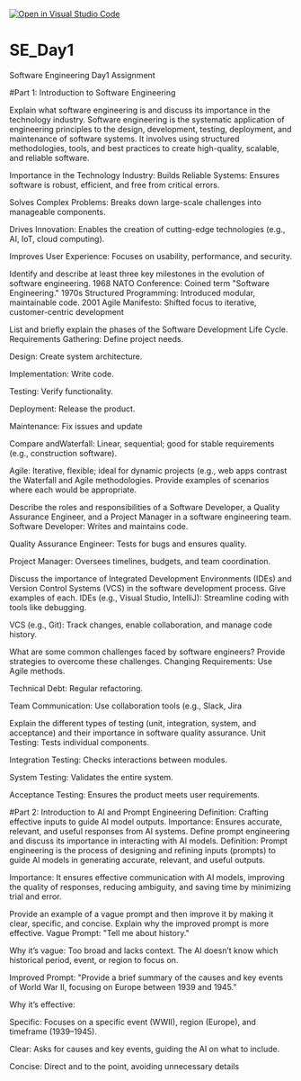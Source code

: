 [![Open in Visual Studio Code](https://classroom.github.com/assets/open-in-vscode-2e0aaae1b6195c2367325f4f02e2d04e9abb55f0b24a779b69b11b9e10269abc.svg)](https://classroom.github.com/online_ide?assignment_repo_id=18610871&assignment_repo_type=AssignmentRepo)
# SE_Day1
Software Engineering Day1 Assignment

#Part 1: Introduction to Software Engineering

Explain what software engineering is and discuss its importance in the technology industry.
Software engineering is the systematic application of engineering principles to the design, development, testing, deployment, and maintenance of software systems. It involves using structured methodologies, tools, and best practices to create high-quality, scalable, and reliable software.

Importance in the Technology Industry:
Builds Reliable Systems: Ensures software is robust, efficient, and free from critical errors.

Solves Complex Problems: Breaks down large-scale challenges into manageable components.

Drives Innovation: Enables the creation of cutting-edge technologies (e.g., AI, IoT, cloud computing).

Improves User Experience: Focuses on usability, performance, and security.

Identify and describe at least three key milestones in the evolution of software engineering.
1968 NATO Conference: Coined term "Software Engineering."
1970s Structured Programming: Introduced modular, maintainable code.
2001 Agile Manifesto: Shifted focus to iterative, customer-centric development

List and briefly explain the phases of the Software Development Life Cycle.
Requirements Gathering: Define project needs.

Design: Create system architecture.

Implementation: Write code.

Testing: Verify functionality.

Deployment: Release the product.

Maintenance: Fix issues and update

Compare andWaterfall: Linear, sequential; good for stable requirements (e.g., construction software).

Agile: Iterative, flexible; ideal for dynamic projects (e.g., web apps contrast the Waterfall and Agile methodologies. Provide examples of scenarios where each would be appropriate.


Describe the roles and responsibilities of a Software Developer, a Quality Assurance Engineer, and a Project Manager in a software engineering team.
Software Developer: Writes and maintains code.

Quality Assurance Engineer: Tests for bugs and ensures quality.

Project Manager: Oversees timelines, budgets, and team coordination.

Discuss the importance of Integrated Development Environments (IDEs) and Version Control Systems (VCS) in the software development process. Give examples of each.
IDEs (e.g., Visual Studio, IntelliJ): Streamline coding with tools like debugging.

VCS (e.g., Git): Track changes, enable collaboration, and manage code history.

What are some common challenges faced by software engineers? Provide strategies to overcome these challenges.
Changing Requirements: Use Agile methods.

Technical Debt: Regular refactoring.

Team Communication: Use collaboration tools (e.g., Slack, Jira

Explain the different types of testing (unit, integration, system, and acceptance) and their importance in software quality assurance.
Unit Testing: Tests individual components.

Integration Testing: Checks interactions between modules.

System Testing: Validates the entire system.

Acceptance Testing: Ensures the product meets user requirements.

#Part 2: Introduction to AI and Prompt Engineering
Definition: Crafting effective inputs to guide AI model outputs.
Importance: Ensures accurate, relevant, and useful responses from AI systems.
Define prompt engineering and discuss its importance in interacting with AI models.
Definition: Prompt engineering is the process of designing and refining inputs (prompts) to guide AI models in generating accurate, relevant, and useful outputs.

Importance: It ensures effective communication with AI models, improving the quality of responses, reducing ambiguity, and saving time by minimizing trial and error.

Provide an example of a vague prompt and then improve it by making it clear, specific, and concise. Explain why the improved prompt is more effective.
Vague Prompt:
"Tell me about history."

Why it’s vague: Too broad and lacks context. The AI doesn’t know which historical period, event, or region to focus on.

Improved Prompt:
"Provide a brief summary of the causes and key events of World War II, focusing on Europe between 1939 and 1945."

Why it’s effective:

Specific: Focuses on a specific event (WWII), region (Europe), and timeframe (1939–1945).

Clear: Asks for causes and key events, guiding the AI on what to include.

Concise: Direct and to the point, avoiding unnecessary details
